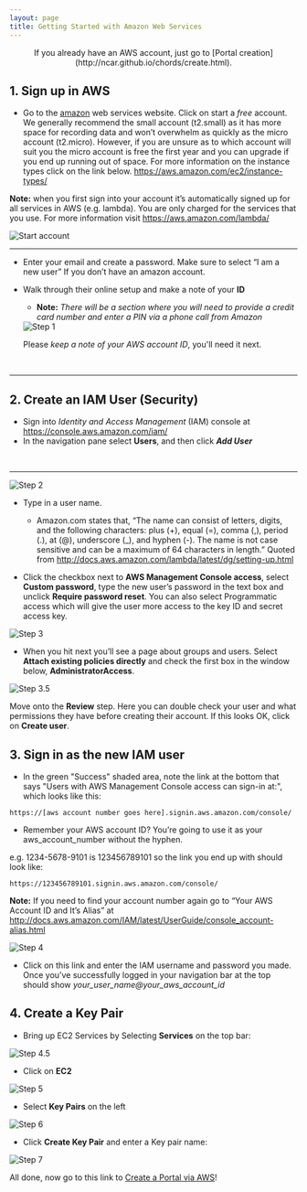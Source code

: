```yaml
---
layout: page
title: Getting Started with Amazon Web Services
---
```


<div class="well" style="text-align: center;">
If you already have an AWS account, just go to [Portal creation](http://ncar.github.io/chords/create.html).
</div>


## 1. Sign up in AWS
* Go to the <a href="https://aws.amazon.com/s/dm/optimization/server-side-test/free-tier/free_np/">amazon</a> web services website. Click on start a <em>free</em> account. We generally recommend the small account (t2.small) as it has more space for recording data and won’t overwhelm as quickly as the micro account (t2.micro). However, if you are unsure as to which account will suit you the micro account is free the first year and you can upgrade if you end up running out of space. For more information on the instance types click on the link below.
<a href=" https://aws.amazon.com/ec2/instance-types/ "> https://aws.amazon.com/ec2/instance-types/ </a>

**Note:** when you first sign into your account it’s automatically signed up for all services in AWS (e.g. lambda). You are only charged for the services that you use. For more information visit <a href=" https://aws.amazon.com/lambda/  "> https://aws.amazon.com/lambda/  </a>

<img class="img-responsive" src="images/AWS_START.PNG" alt="Start account" />
<br>
<hr>

* Enter your email and create a password. Make sure to select “I am a new user” If you don’t have an amazon account.
* Walk through their online setup and make a note of your **ID**
  - **Note:** <em>There will be a section where you will need to provide a credit card number and enter a PIN via a phone call from Amazon</em>
  <img class="img-responsive" src="images/AWS_Step1.PNG" alt="Step 1" />
  
  Please <em>keep a note of your AWS account ID</em>, you'll need it next.

<br>
<hr>
  
## 2. Create an IAM User (Security)
* Sign into <em> Identity and Access Management</em> (IAM) console at <a href="https://console.aws.amazon.com/iam/">https://console.aws.amazon.com/iam/</a>
* In the navigation pane select **Users**, and then click <em>**Add User**</em>
<br>
<hr>
<img class="img-responsive" src="images/AWS_Step2.PNG" alt="Step 2" />


* Type in a user name.
  - Amazon.com states that, “The name can consist of letters, digits, and the following characters: plus (+), equal (=), comma (,), period (.), at (@), underscore (_), and hyphen (-). The name is not case sensitive and can be a maximum of 64 characters in length.” 
Quoted from http://docs.aws.amazon.com/lambda/latest/dg/setting-up.html

* Click the checkbox next to **AWS Management Console access**, select **Custom password**, type the new user’s password in the text box and unclick **Require password reset**. You can also select Programmatic access which will give the user more access to the key ID and secret access key.

<img class="img-responsive" src="images/AWS_Step3.PNG" alt="Step 3" />

* When you hit next you’ll see a page about groups and users. Select **Attach existing policies directly** and check the first box in the window below, **AdministratorAccess**.

<img class="img-responsive" src="images/AWS_Step3.5.PNG" alt="Step 3.5" />

Move onto the **Review** step. Here you can double check your user and what permissions they have before creating their account. If this looks OK, click on **Create user**.


## 3. Sign in as the new IAM user

* In the green "Success" shaded area, note the link at the bottom that says "Users with AWS Management Console access can sign-in at:", which looks like this:
````
https://[aws account number goes here].signin.aws.amazon.com/console/
````
 - Remember your AWS account ID? You’re going to use it as your aws_account_number without the hyphen. 
 
 e.g. 1234-5678-9101 is 123456789101 so the link you end up with should look like: 
 `````
 https://123456789101.signin.aws.amazon.com/console/
`````
**Note:** If you need to find your account number again go to “Your AWS Account ID and It’s Alias” at http://docs.aws.amazon.com/IAM/latest/UserGuide/console_account-alias.html

<img class="img-responsive" src="images/AWS_Step4.PNG" alt="Step 4" />

* Click on this link and enter the IAM username and password you made. Once you’ve successfully logged in your navigation bar at the top should show <em> your_user_name@your_aws_account_id </em>

## 4. Create a Key Pair

* Bring up EC2 Services by Selecting **Services** on the top bar:

<img class="img-responsive" src="images/AWS_Step4.5.PNG" alt="Step 4.5" />

* Click on **EC2**

<img class="img-responsive" src="images/AWS_Step5.PNG" alt="Step 5" />
  
* Select **Key Pairs** on the left

<img class="img-responsive" src="images/AWS_Step6.PNG" alt="Step 6" />

* Click **Create Key Pair** and enter a Key pair name:

<img class="img-responsive" src="images/AWS_Step7.PNG" alt="Step 7" />

All done, now go to this link to [Create a Portal via AWS](http://ncar.github.io/chords/create.html)!
